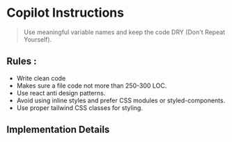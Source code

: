 # Copilot Instructions

> Use meaningful variable names and keep the code DRY (Don't Repeat Yourself).

## Rules :

- Write clean code
- Makes sure a file code not more than 250-300 LOC.
- Use react anti design patterns.
- Avoid using inline styles and prefer CSS modules or styled-components.
- Use proper tailwind CSS classes for styling.

## Implementation Details
